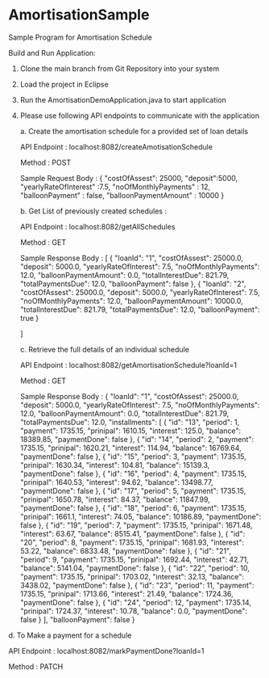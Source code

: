 # AmortisationSample
Sample Program for Amortisation Schedule

Build and Run Application:
1. Clone the main branch from Git Repository into your system
2. Load the project in Eclipse
3. Run the AmortisationDemoApplication.java to start application
4. Please use following API endpoints to communicate with the application
   
   a. Create the amortisation schedule for a provided set of loan details
   
      API Endpoint : localhost:8082/createAmotisationSchedule
   
      Method : POST
      
      Sample Request Body : {
      "costOfAssest": 25000,
      "deposit":5000,
      "yearlyRateOfInterest" :7.5,
      "noOfMonthlyPayments" : 12,
      "balloonPayment" : false,
      "balloonPaymentAmount" : 10000
      }
    
    b. Get List of previously created schedules :
        
      API Endpoint : localhost:8082/getAllSchedules
      
      Method : GET
      
      Sample Response Body : [
      {
        "loanId": "1",
        "costOfAssest": 25000.0,
        "deposit": 5000.0,
        "yearlyRateOfInterest": 7.5,
        "noOfMonthlyPayments": 12.0,
        "balloonPaymentAmount": 0.0,
        "totalInterestDue": 821.79,
        "totalPaymentsDue": 12.0,
        "balloonPayment": false
      },
      {
        "loanId": "2",
        "costOfAssest": 25000.0,
        "deposit": 5000.0,
        "yearlyRateOfInterest": 7.5,
        "noOfMonthlyPayments": 12.0,
        "balloonPaymentAmount": 10000.0,
        "totalInterestDue": 821.79,
        "totalPaymentsDue": 12.0,
        "balloonPayment": true
        }

      ]
  
     c. Retrieve the full details of an individual schedule
        
      API Endpoint : localhost:8082/getAmortisationSchedule?loanId=1
       
      Method : GET 
        
      Sample Response Body : {
        "loanId": "1",
        "costOfAssest": 25000.0,
        "deposit": 5000.0,
        "yearlyRateOfInterest": 7.5,
        "noOfMonthlyPayments": 12.0,
        "balloonPaymentAmount": 0.0,
        "totalInterestDue": 821.79,
        "totalPaymentsDue": 12.0,
        "installments": [
        {
            "id": "13",
            "period": 1,
            "payment": 1735.15,
            "prinipal": 1610.15,
            "interest": 125.0,
            "balance": 18389.85,
            "paymentDone": false
        },
        {
            "id": "14",
            "period": 2,
            "payment": 1735.15,
            "prinipal": 1620.21,
            "interest": 114.94,
            "balance": 16769.64,
            "paymentDone": false
        },
        {
            "id": "15",
            "period": 3,
            "payment": 1735.15,
            "prinipal": 1630.34,
            "interest": 104.81,
            "balance": 15139.3,
            "paymentDone": false
        },
        {
            "id": "16",
            "period": 4,
            "payment": 1735.15,
            "prinipal": 1640.53,
            "interest": 94.62,
            "balance": 13498.77,
            "paymentDone": false
        },
        {
            "id": "17",
            "period": 5,
            "payment": 1735.15,
            "prinipal": 1650.78,
            "interest": 84.37,
            "balance": 11847.99,
            "paymentDone": false
        },
        {
            "id": "18",
            "period": 6,
            "payment": 1735.15,
            "prinipal": 1661.1,
            "interest": 74.05,
            "balance": 10186.89,
            "paymentDone": false
        },
        {
            "id": "19",
            "period": 7,
            "payment": 1735.15,
            "prinipal": 1671.48,
            "interest": 63.67,
            "balance": 8515.41,
            "paymentDone": false
        },
        {
            "id": "20",
            "period": 8,
            "payment": 1735.15,
            "prinipal": 1681.93,
            "interest": 53.22,
            "balance": 6833.48,
            "paymentDone": false
        },
        {
            "id": "21",
            "period": 9,
            "payment": 1735.15,
            "prinipal": 1692.44,
            "interest": 42.71,
            "balance": 5141.04,
            "paymentDone": false
        },
        {
            "id": "22",
            "period": 10,
            "payment": 1735.15,
            "prinipal": 1703.02,
            "interest": 32.13,
            "balance": 3438.02,
            "paymentDone": false
        },
        {
            "id": "23",
            "period": 11,
            "payment": 1735.15,
            "prinipal": 1713.66,
            "interest": 21.49,
            "balance": 1724.36,
            "paymentDone": false
        },
        {
            "id": "24",
            "period": 12,
            "payment": 1735.14,
            "prinipal": 1724.37,
            "interest": 10.78,
            "balance": 0.0,
            "paymentDone": false
        }
    ],
    "balloonPayment": false
    }

  d. To Make a payment for a schedule
      
   API Endpoint : localhost:8082/markPaymentDone?loanId=1
      
   Method : PATCH
  
  
